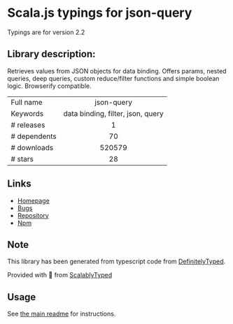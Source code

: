 
# Scala.js typings for json-query

Typings are for version 2.2

## Library description:
Retrieves values from JSON objects for data binding. Offers params, nested queries, deep queries, custom reduce/filter functions and simple boolean logic. Browserify compatible.

|                    |                 |
| ------------------ | :-------------: |
| Full name          | json-query |
| Keywords           | data binding, filter, json, query |
| # releases         | 1 |
| # dependents       | 70 |
| # downloads        | 520579 |
| # stars            | 28 |

## Links
- [Homepage](http://github.com/mmckegg/json-query)
- [Bugs](https://github.com/mmckegg/json-query/issues)
- [Repository](https://github.com/mmckegg/json-query)
- [Npm](https://www.npmjs.com/package/json-query)
    


## Note
This library has been generated from typescript code from [DefinitelyTyped](https://definitelytyped.org).

Provided with :purple_heart: from [ScalablyTyped](https://github.com/oyvindberg/ScalablyTyped)

## Usage
See [the main readme](../../readme.md) for instructions.


